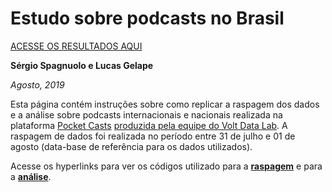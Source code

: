 # Estudo sobre podcasts no Brasil

[ACESSE OS RESULTADOS AQUI](https://www.voltdata.info/conteudo/2019/8/estatsticas-de-podcasts)

**Sérgio Spagnuolo e Lucas Gelape**

*Agosto, 2019*

Esta página contém instruções sobre como replicar a raspagem dos dados e a análise sobre podcasts internacionais e nacionais realizada na plataforma [Pocket Casts](https://play.pocketcasts.com/) [produzida pela equipe do Volt Data Lab](https://www.voltdata.info/conteudo/2019/8/estatsticas-de-podcasts). A raspagem de dados foi realizada no período entre 31 de julho e 01 de agosto (data-base de referência para os dados utilizados).

Acesse os hyperlinks para ver os códigos utilizado para a [**raspagem**](https://github.com/voltdatalab/pesquisa-podcasts/blob/master/raspagem/raspagem_replicacao.md) e para a [**análise**](https://github.com/voltdatalab/pesquisa-podcasts/blob/master/analise/analise.md).
